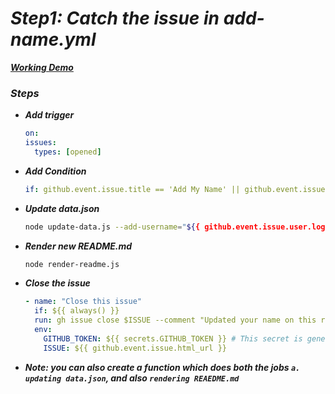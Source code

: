 # _**Step1: Catch the issue in add-name.yml**_

[_**Working Demo**_](https://github.com/tanishq-singh-2301/add-visitors-to-github-readme)

### _**Steps**_

- _**Add trigger**_

  ```yml
  on:
  issues:
    types: [opened]
  ```

- _**Add Condition**_

  ```yml
  if: github.event.issue.title == 'Add My Name' || github.event.issue.title == 'add my name'
  ```

- _**Update data.json**_

  ```bash
  node update-data.js --add-username="${{ github.event.issue.user.login }}"
  ```

- _**Render new README.md**_

  ```bash
  node render-readme.js
  ```

- _**Close the issue**_

  ```yml
  - name: "Close this issue"
    if: ${{ always() }}
    run: gh issue close $ISSUE --comment "Updated your name on this repo's README.md file!! 🥳🥳"
    env:
      GITHUB_TOKEN: ${{ secrets.GITHUB_TOKEN }} # This secret is generated by github itself (no need to add in repo's secret again).
      ISSUE: ${{ github.event.issue.html_url }}
  ```

- _**Note: you can also create a function which does both the jobs `a. updating data.json`, and also `rendering REAEDME.md`**_
